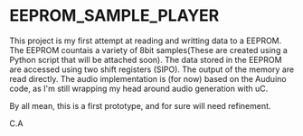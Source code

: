 # EEPROM_SAMPLE_PLAYER

This project is my first attempt at reading and writting data to a EEPROM. The EEPROM countais a variety of 8bit samples(These are created using a Python script that will be attached soon).
The data stored in the EEPROM are accessed using two shift registers (SIPO). The output of the memory are read directly.
The audio implementation is (for now) based on the Auduino code, as I'm still wrapping my head around audio generation with uC.

By all mean, this is a first prototype, and for sure will need refinement.

C.A
